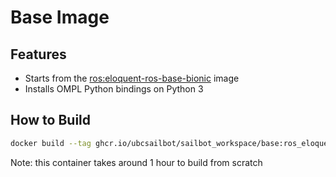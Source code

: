 # Base Image

## Features

- Starts from the [ros:eloquent-ros-base-bionic](https://github.com/osrf/docker_images/blob/df19ab7d5993d3b78a908362cdcd1479a8e78b35/ros/eloquent/ubuntu/bionic/ros-base/Dockerfile)
image
- Installs OMPL Python bindings on Python 3

## How to Build

```sh
docker build --tag ghcr.io/ubcsailbot/sailbot_workspace/base:ros_eloquent-ompl_1_5_0_python3 .devcontainer/base
```

Note: this container takes around 1 hour to build from scratch
